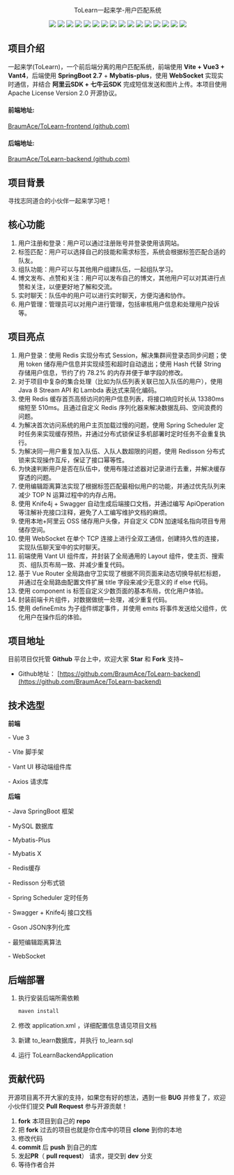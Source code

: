 <p align="center">
	<img src="" alt="" style="zoom:50%;" align="center" />
</p>
<p align=center>ToLearn一起来学-用户匹配系统</p>
<p align="center">
	<a target="_blank" href="https://github.com/BraumAce/ToLearn-backend"></a>
    	<img src="https://img.shields.io/badge/license-Apache%202.0-blue"></img>
    	<img src="https://img.shields.io/badge/JDK-17-green"></img>
	<img src="https://img.shields.io/badge/SpringBoot-2.7.5-green"></img>
        <img src="https://img.shields.io/badge/Node-20.12.2-green"></img>
        <img src="https://img.shields.io/badge/MySQL-8.0-green"></img>
	<img src="https://img.shields.io/badge/MyBatis-2.2.2-green"></img>
	<img src="https://img.shields.io/badge/MyBatis%20Plus-3.5.1-green"></img>
        <img src="https://img.shields.io/badge/Vue-3.4.21-green"></img>
	<img src="https://img.shields.io/badge/Vant-3.8.8-green"></img>
        <img src="https://img.shields.io/badge/vite-5.2.0-green"></img>		
        <img src="https://img.shields.io/badge/Easy%20Excel-3.1.0-green"></img>
	<img src="https://img.shields.io/badge/knife4j-4.4.0-green"></img>
	<img src="https://img.shields.io/badge/Gson-2.8.9-green"></img>
	<img src="https://img.shields.io/badge/Redis-7.0.2-green"></img>
	<img src="https://img.shields.io/badge/WebSocket-4.5.13-green"></img>
	<img src="https://img.shields.io/badge/Axios-1.6.8-green"></img>
</p>


## 项目介绍
一起来学(ToLearn)，一个前后端分离的用户匹配系统，前端使用 **Vite + Vue3 + Vant4**，后端使用 **SpringBoot 2.7** + **Mybatis-plus**，使用 **WebSocket** 实现实时通信，并结合 **阿里云SDK + 七牛云SDK** 完成短信发送和图片上传。本项目使用 Apache License Version 2.0 开源协议。
    
#### 前端地址:

[BraumAce/ToLearn-frontend (github.com)](https://github.com/BraumAce/ToLearn-frontend)

#### 后端地址:

[BraumAce/ToLearn-backend (github.com)](https://github.com/BraumAce/ToLearn-backend)

## 项目背景

寻找志同道合的小伙伴一起来学习吧！

## 核心功能

1. 用户注册和登录：用户可以通过注册账号并登录使用该网站。
2. 标签匹配：用户可以选择自己的技能和需求标签，系统会根据标签匹配合适的队友。
3. 组队功能：用户可以与其他用户组建队伍，一起组队学习。
4. 博文发布、点赞和关注：用户可以发布自己的博文，其他用户可以对其进行点赞和关注，以便更好地了解和交流。
5. 实时聊天：队伍中的用户可以进行实时聊天，方便沟通和协作。
6. 用户管理：管理员可以对用户进行管理，包括审核用户信息和处理用户投诉等。

## 项目亮点

1. 用户登录：使用 Redis 实现分布式 Session，解决集群间登录态同步问题；使用 token 储存用户信息并实现续签和超时自动退出；使用 Hash 代替 String 存储用户信息，节约了约 78.2% 的内存并便于单字段的修改。
2. 对于项目中复杂的集合处理（比如为队伍列表关联已加入队伍的用户），使用 Java 8 Stream API 和 Lambda 表达式来简化编码。
3. 使用 Redis 缓存首页高频访问的用户信息列表，将接口响应时长从 13380ms 缩短至 510ms。且通过自定义 Redis 序列化器来解决数据乱码、空间浪费的问题。
4. 为解决首次访问系统的用户主页加载过慢的问题，使用 Spring Scheduler 定时任务来实现缓存预热，并通过分布式锁保证多机部署时定时任务不会重复执行。
5. 为解决同一用户重复加入队伍、入队人数超限的问题，使用 Redisson 分布式锁来实现操作互斥，保证了接口幂等性。
6. 为快速判断用户是否在队伍中，使用布隆过滤器对记录进行去重，并解决缓存穿透的问题。
7. 使用编辑距离算法实现了根据标签匹配最相似用户的功能，并通过优先队列来减少 TOP N 运算过程中的内存占用。
8. 使用 Knife4j + Swagger 自动生成后端接口文档，并通过编写 ApiOperation 等注解补充接口注释，避免了人工编写维护文档的麻烦。
9. 使用本地+阿里云 OSS 储存用户头像，并自定义 CDN 加速域名指向项目专用储存空间。
10. 使用 WebSocket 在单个 TCP 连接上进行全双工通信，创建持久性的连接，实现队伍聊天室中的实时聊天。
11. 前端使用 Vant UI 组件库，并封装了全局通用的 Layout 组件，使主页、搜索页、组队页布局一致、并减少重复代码。
12. 基于 Vue Router 全局路由守卫实现了根据不同页面来动态切换导航栏标题， 并通过在全局路由配置文件扩展 title 字段来减少无意义的 if else 代码。
13. 使用 component is 标签自定义少数页面的基本布局，优化用户体验。
14. 封装前端卡片组件，对数据做统一处理，减少重复代码。
15. 使用 defineEmits 为子组件绑定事件，并使用 emits 将事件发送给父组件，优化用户在操作后的体验。

## 项目地址

目前项目仅托管 **Github** 平台上中，欢迎大家 **Star** 和 **Fork** 支持~

- Github地址： [https://github.com/BraumAce/ToLearn-backend](https://github.com/BraumAce/ToLearn-backend)

## 技术选型

**前端**

\- Vue 3

\- Vite 脚手架

\- Vant UI 移动端组件库

\- Axios 请求库



**后端**

\- Java SpringBoot 框架

\- MySQL 数据库

\- Mybatis-Plus

\- Mybatis X

\- Redis缓存

\- Redisson 分布式锁

\- Spring Scheduler 定时任务

\- Swagger + Knife4j 接口文档

\- Gson JSON序列化库

\- 最短编辑距离算法

\- WebSocket

## 后端部署

1. 执行安装后端所需依赖

   ```bash
   maven install
   ```

2. 修改 application.xml ，详细配置信息请见项目文档

3. 新建 to_learn数据库，并执行 to_learn.sql
4. 运行 ToLearnBackendApplication

## 贡献代码

开源项目离不开大家的支持，如果您有好的想法，遇到一些 **BUG** 并修复了，欢迎小伙伴们提交 **Pull Request** 参与开源贡献！

1. **fork** 本项目到自己的 **repo**
2. 把 **fork** 过去的项目也就是你仓库中的项目 **clone** 到你的本地
3. 修改代码
4. **commit** 后 **push** 到自己的库
5. 发起**PR**（ **pull request**） 请求，提交到 **dev** 分支
6. 等待作者合并
